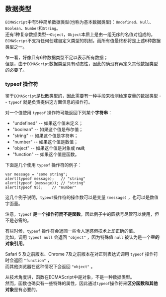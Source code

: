 ## 数据类型

`ECMAScript`中有5种简单数据类型(也称为基本数据类型)：`Undefined`、`Null`、`Boolean`、`Number`和`String`。  
还有1种复杂数据类型--`Object`，`Object`本质上是由一组无序的名值对组成的。  
`ECMAScript`不支持任何创建自定义类型的机制，而所有值最终都将是上述6种数据类型之一。  

乍一看，好像只有6种数据类型不足以表示所有数据；  
但是，由于`ECMAScript`数据类型具有动态性，因此的确没有再定义其他数据类型的必要了。  

### typeof 操作符

鉴于`ECMAScript`是松散类型的，因此需要有一种手段来检测给定变量的数据类型 -- `typeof` 就是负责提供这方面信息的操作符。  

对一个值使用 `typeof` 操作符可能返回下列某个**字符串**：

 - "undefined"  -- 如果这个值未定义；
 - "boolean" -- 如果这个值是布尔值；
 - "string" -- 如果这个值是字符串；
 - "number" -- 如果这个值是数值；
 - "object" -- 如果这个值是对象或 **null**;
 - "function" -- 如果这个值是函数。  

下面是几个使用 `typeof` 操作符的例子：  

	var message = "some string";
    alert(typeof message);   // "string"
    alert(typeof (message)); // "string"
	alert(typeof 95);    // "number"

这几个例子说明，`typeof`操作符的操作数可以是变量 `(message)` ，也可以是数值字面量。  

注意，`typeof` **是一个操作符而不是函数**，因此例子中的圆括号尽管可以使用，但不是必需的。  

有些时候，`typeof` 操作符会返回一些令人迷惑但技术上却正确的值。  
比如，调用 `typeof null` 会返回 `"object"` ，因为特殊值 `null` 被认为是一个**空的对象引用**。    

Safari 5 及之前版本、Chrome 7及之前版本在对正则表达式调用 `typeof` 操作符时会返回 `"function"` ，  
而其他浏览器在这种情况下会返回 `"object"` 。  

从技术角度讲，函数在ECMAScript中是对象，不是一种数据类型。  
然而，函数也确实有一些特殊的属性，因此通过`typeof`操作符来**区分函数和其他对象**是有必要的。  



